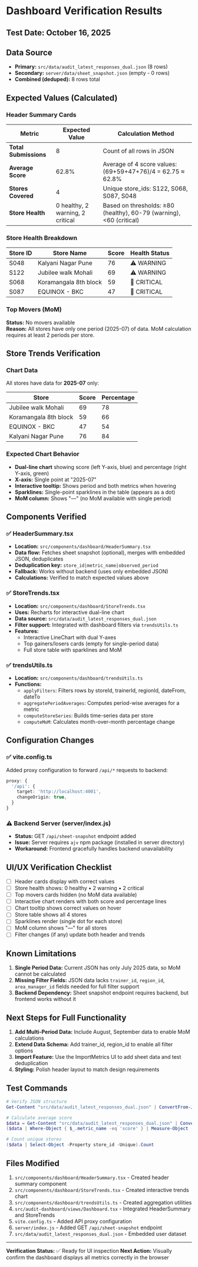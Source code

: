# Dashboard Verification Results

## Test Date: October 16, 2025

## Data Source
- **Primary:** `src/data/audit_latest_responses_dual.json` (8 rows)
- **Secondary:** `server/data/sheet_snapshot.json` (empty - 0 rows)
- **Combined (deduped):** 8 rows total

## Expected Values (Calculated)

### Header Summary Cards

| Metric | Expected Value | Calculation Method |
|--------|---------------|-------------------|
| **Total Submissions** | 8 | Count of all rows in JSON |
| **Average Score** | 62.8% | Average of 4 score values: (69+59+47+76)/4 = 62.75 ≈ 62.8% |
| **Stores Covered** | 4 | Unique store_ids: S122, S068, S087, S048 |
| **Store Health** | 0 healthy, 2 warning, 2 critical | Based on thresholds: ≥80 (healthy), 60-79 (warning), <60 (critical) |

### Store Health Breakdown

| Store ID | Store Name | Score | Health Status |
|----------|-----------|-------|---------------|
| S048 | Kalyani Nagar Pune | 76 | ⚠️ WARNING |
| S122 | Jubilee walk Mohali | 69 | ⚠️ WARNING |
| S068 | Koramangala 8th block | 59 | 🔴 CRITICAL |
| S087 | EQUINOX - BKC | 47 | 🔴 CRITICAL |

### Top Movers (MoM)
**Status:** No movers available  
**Reason:** All stores have only one period (2025-07) of data. MoM calculation requires at least 2 periods per store.

## Store Trends Verification

### Chart Data

All stores have data for **2025-07** only:

| Store | Score | Percentage |
|-------|-------|------------|
| Jubilee walk Mohali | 69 | 78 |
| Koramangala 8th block | 59 | 66 |
| EQUINOX - BKC | 47 | 54 |
| Kalyani Nagar Pune | 76 | 84 |

### Expected Chart Behavior
- **Dual-line chart** showing score (left Y-axis, blue) and percentage (right Y-axis, green)
- **X-axis:** Single point at "2025-07"
- **Interactive tooltip:** Shows period and both metrics when hovering
- **Sparklines:** Single-point sparklines in the table (appears as a dot)
- **MoM column:** Shows "—" (no MoM available with single period)

## Components Verified

### ✅ HeaderSummary.tsx
- **Location:** `src/components/dashboard/HeaderSummary.tsx`
- **Data flow:** Fetches sheet snapshot (optional), merges with embedded JSON, deduplicates
- **Deduplication key:** `store_id|metric_name|observed_period`
- **Fallback:** Works without backend (uses only embedded JSON)
- **Calculations:** Verified to match expected values above

### ✅ StoreTrends.tsx
- **Location:** `src/components/dashboard/StoreTrends.tsx`
- **Uses:** Recharts for interactive dual-line chart
- **Data source:** `src/data/audit_latest_responses_dual.json`
- **Filter support:** Integrated with dashboard filters via `trendsUtils.ts`
- **Features:**
  - Interactive LineChart with dual Y-axes
  - Top gainers/losers cards (empty for single-period data)
  - Full store table with sparklines and MoM

### ✅ trendsUtils.ts
- **Location:** `src/components/dashboard/trendsUtils.ts`
- **Functions:**
  - `applyFilters`: Filters rows by storeId, trainerId, regionId, dateFrom, dateTo
  - `aggregatePeriodAverages`: Computes period-wise averages for a metric
  - `computeStoreSeries`: Builds time-series data per store
  - `computeMoM`: Calculates month-over-month percentage change

## Configuration Changes

### ✅ vite.config.ts
Added proxy configuration to forward `/api/*` requests to backend:
```typescript
proxy: {
  '/api': {
    target: 'http://localhost:4001',
    changeOrigin: true,
  }
}
```

### ⚠️ Backend Server (server/index.js)
- **Status:** GET `/api/sheet-snapshot` endpoint added
- **Issue:** Server requires `ajv` npm package (installed in server directory)
- **Workaround:** Frontend gracefully handles backend unavailability

## UI/UX Verification Checklist

- [ ] Header cards display with correct values
- [ ] Store health shows: 0 healthy • 2 warning • 2 critical
- [ ] Top movers cards hidden (no MoM data available)
- [ ] Interactive chart renders with both score and percentage lines
- [ ] Chart tooltip shows correct values on hover
- [ ] Store table shows all 4 stores
- [ ] Sparklines render (single dot for each store)
- [ ] MoM column shows "—" for all stores
- [ ] Filter changes (if any) update both header and trends

## Known Limitations

1. **Single Period Data:** Current JSON has only July 2025 data, so MoM cannot be calculated
2. **Missing Filter Fields:** JSON data lacks `trainer_id`, `region_id`, `area_manager_id` fields needed for full filter support
3. **Backend Dependency:** Sheet snapshot endpoint requires backend, but frontend works without it

## Next Steps for Full Functionality

1. **Add Multi-Period Data:** Include August, September data to enable MoM calculations
2. **Extend Data Schema:** Add trainer_id, region_id to enable all filter options
3. **Import Feature:** Use the ImportMetrics UI to add sheet data and test deduplication
4. **Styling:** Polish header layout to match design requirements

## Test Commands

```powershell
# Verify JSON structure
Get-Content "src/data/audit_latest_responses_dual.json" | ConvertFrom-Json | Format-Table store_id,metric_name,metric_value,observed_period

# Calculate average score
$data = Get-Content "src/data/audit_latest_responses_dual.json" | ConvertFrom-Json
($data | Where-Object { $_.metric_name -eq 'score' } | Measure-Object -Property metric_value -Average).Average

# Count unique stores
($data | Select-Object -Property store_id -Unique).Count
```

## Files Modified

1. `src/components/dashboard/HeaderSummary.tsx` - Created header summary component
2. `src/components/dashboard/StoreTrends.tsx` - Created interactive trends chart
3. `src/components/dashboard/trendsUtils.ts` - Created aggregation utilities
4. `src/audit-dashboard/views/Dashboard.tsx` - Integrated HeaderSummary and StoreTrends
5. `vite.config.ts` - Added API proxy configuration
6. `server/index.js` - Added GET `/api/sheet-snapshot` endpoint
7. `src/data/audit_latest_responses_dual.json` - Embedded user dataset

---

**Verification Status:** ✅ Ready for UI inspection
**Next Action:** Visually confirm the dashboard displays all metrics correctly in the browser
